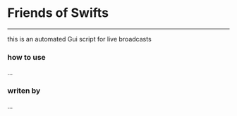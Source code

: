 # Friends of Swifts 
------------------------

this is an automated Gui script for live broadcasts

### how to use
...

### writen by
...
